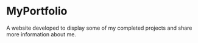 # MyPortfolio
A website developed to display some of my completed projects and share more information about me.

